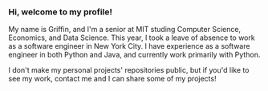### Hi, welcome to my profile!

My name is Griffin, and I'm a senior at MIT studing Computer Science, Economics, and Data Science. This year, I took a leave of absence to work as a software engineer in New York City. I have experience as a software engineer in both Python and Java, and currently work primarily with Python.

I don't make my personal projects' repositories public, but if you'd like to see my work, contact me and I can share some of my projects!
